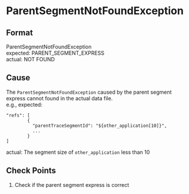 # ParentSegmentNotFoundException

## Format
ParentSegmentNotFoundException<br/>
expected: PARENT_SEGMENT_EXPRESS<br/>
actual: NOT FOUND

## Cause 
The `ParentSegmentNotFoundException` caused by the parent segment express cannot found in the actual data file.<br/>
e.g.,
expected:
```
"refs": [
        {
          "parentTraceSegmentId": "${other_application[10]}",
          ...
        }
]
```
actual:
The segment size of `other_application` less than 10

## Check Points
1. Check if the parent segment express is correct